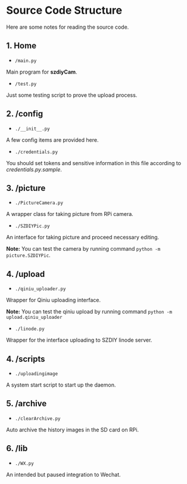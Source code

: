 # Source Code Structure

Here are some notes for reading the source code.

## 1. Home

 * `/main.py`

 Main program for **szdiyCam**.

 * `/test.py`

 Just some testing script to prove the upload process.

## 2. /config

 * `./__init__.py`

 A few config items are provided here.

 * `./credentials.py`

 You should set tokens and sensitive information in this file according to _credentials.py.sample_.

## 3. /picture

 * `./PictureCamera.py`

 A wrapper class for taking picture from RPi camera.

 * `./SZDIYPic.py`

 An interface for taking picture and proceed necessary editing.

 **Note:** You can test the camera by running command `python -m picture.SZDIYPic`.

## 4. /upload

 * `./qiniu_uploader.py`

 Wrapper for Qiniu uploading interface.

 **Note:** You can test the qiniu upload by running command `python -m upload.qiniu_uploader`

 * `./linode.py`

 Wrapper for the interface uploading to SZDIY linode server.

## 4. /scripts

 * `./uploadingimage`

 A system start script to start up the daemon.

## 5. /archive

 * `./clearArchive.py`

 Auto archive the history images in the SD card on RPi.

## 6. /lib

 * `./WX.py`

 An intended but paused integration to Wechat.

